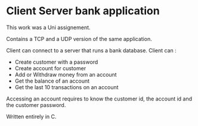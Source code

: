 # Client Server bank application

This work was a Uni assignement.

Contains a TCP and a UDP version of the same application.

Client can connect to a server that runs a bank database. Client can :

 - Create customer with a password
 - Create account for customer
 - Add or Withdraw money from an account
 - Get the balance of an account
 - Get the last 10 transactions on an account

Accessing an account requires to know the customer id, the account id and the customer password.

Written entirely in C.
